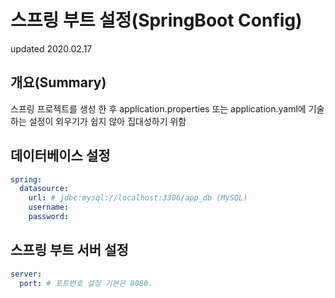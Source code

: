 # 스프링 부트 설정(SpringBoot Config)
updated 2020.02.17

## 개요(Summary)
스프링 프로젝트를 생성 한 후 application.properties 또는 application.yaml에 기술하는 설정이 외우기가 쉽지 않아 집대성하기 위함

## 데이터베이스 설정
```yaml
spring:
  datasource: 
    url: # jdbc:mysql://localhost:3306/app_db (MySQL)
    username:
    password:
```
## 스프링 부트 서버 설정
```yaml
server:
  port: # 포트번호 설정 기본은 8080.
```
